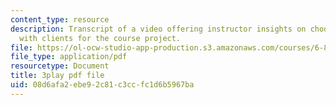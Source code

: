 ```yaml
---
content_type: resource
description: Transcript of a video offering instructor insights on choosing and collaborating
  with clients for the course project.
file: https://ol-ocw-studio-app-production.s3.amazonaws.com/courses/6-811-principles-and-practice-of-assistive-technology-fall-2014/08d6afa2ebe92c81c3ccfc1d6b5967ba_Wup3xqOvvpA.pdf
file_type: application/pdf
resourcetype: Document
title: 3play pdf file
uid: 08d6afa2-ebe9-2c81-c3cc-fc1d6b5967ba
---
```

